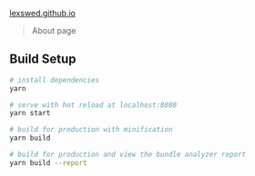 [lexswed.github.io](https://lexswed.github.io "Checkout the page")

> About page

## Build Setup

```bash
# install dependencies
yarn

# serve with hot reload at localhost:8080
yarn start

# build for production with minification
yarn build

# build for production and view the bundle analyzer report
yarn build --report
```
